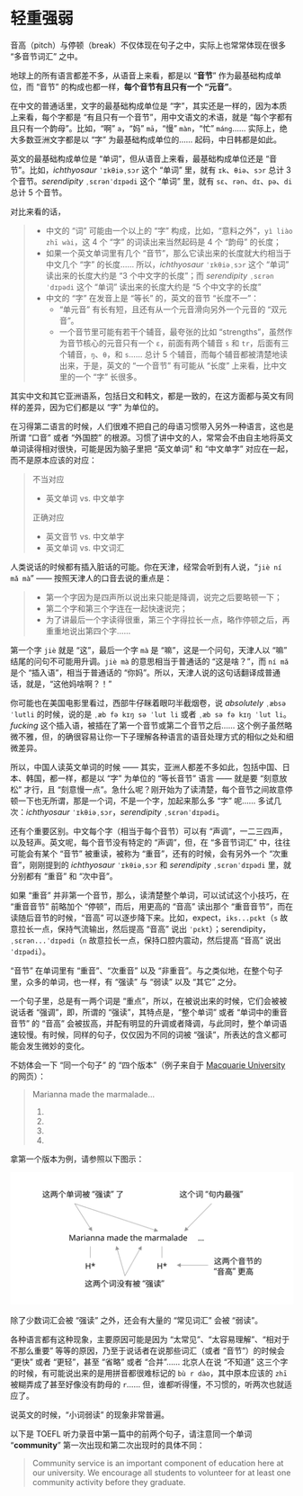 # 轻重强弱

音高（pitch）与停顿（break）不仅体现在句子之中，实际上也常常体现在很多 “多音节词汇” 之中。

地球上的所有语言都差不多，从语音上来看，都是以 “**音节**” 作为最基础构成单位，而 “音节” 的构成也都一样，**每个音节有且只有一个 “元音”**。

在中文的普通话里，文字的最基础构成单位是 “字”，其实还是一样的，因为本质上来看，每个字都是 “有且只有一个音节”，用中文语文的术语，就是 “每个字都有且只有一个韵母”。比如，“啊” `a`，“妈” `mā`，“慢” `màn`，“忙” `máng`…… 实际上，绝大多数亚洲文字都是以 “字” 为最基础构成单位的…… 起码，中日韩都是如此。

英文的最基础构成单位是 “单词”，但从语音上来看，最基础构成单位还是 “音节”。比如，*ichthyosaur* `ˈɪkθiəˌsɔr` 这个 “单词” 里，就有 `ɪk`、`θiə`、`sɔr` 总计 3 个音节。*serendipity* `ˌsɛrənˈdɪpədi` 这个 “单词” 里，就有 `sɛ`、`rən`、`dɪ`、`pə`、`di` 总计 5 个音节。

对比来看的话，

> * 中文的 “词” 可能由一个以上的 “字” 构成，比如，“意料之外”，`yì liào zhī wài`，这 4 个 “字” 的词读出来当然起码是 4 个 “韵母” 的长度；
> * 如果一个英文单词里有几个 “音节”，那么它读出来的长度就大约相当于中文几个 “字” 的长度…… 所以，*ichthyosaur* `ˈɪkθiəˌsɔr` 这个 “单词” 读出来的长度大约是 “3 个中文字的长度”；而 *serendipity* `ˌsɛrənˈdɪpədi` 这个 “单词”  读出来的长度大约是 “5 个中文字的长度”
> * 中文的 “字” 在发音上是 “等长” 的，英文的音节 “长度不一”：
>   * “单元音” 有长有短，且还有从一个元音滑向另外一个元音的 “双元音”。
>   * 一个音节里可能有若干个辅音，最夸张的比如 “strengths”，虽然作为音节核心的元音只有一个 `ɛ`，前面有两个辅音 `s` 和 `tr`，后面有三个辅音，`ŋ`、`θ`，和 `s`…… 总计 5 个辅音，而每个辅音都被清楚地读出来，于是，英文的 “一个音节” 有可能从 “长度” 上来看，比中文里的一个 “字” 长很多。

其实中文和其它亚洲语系，包括日文和韩文，都是一致的，在这方面都与英文有同样的差异，因为它们都是以 “字” 为单位的。

在习得第二语言的时候，人们很难不把自己的母语习惯带入另外一种语言，这也是所谓 “口音” 或者 “外国腔” 的根源。习惯了讲中文的人，常常会不由自主地将英文单词读得相对很快，可能是因为脑子里把 “英文单词” 和 “中文单字” 对应在一起，而不是原本应该的对应：

> 不当对应
>
> * 英文单词 vs. 中文单字
>
> 正确对应
>
> * 英文音节 vs. 中文单字
> * 英文单词 vs. 中文词汇

人类说话的时候都有插入脏话的可能。你在天津，经常会听到有人说，“`jiè ní mǎ mà`” —— 按照天津人的口音去说的重点是：

> * 第一个字因为是四声所以说出来只能是降调，说完之后要略顿一下；
> * 第二个字和第三个字连在一起快速说完；
> * 为了讲最后一个字读得很重，第三个字得拉长一点，略作停顿之后，再重重地说出第四个字……

第一个字 `jiè` 就是 “这”，最后一个字 `mà` 是 “嘛”，这是一个问句，天津人以 “嘛” 结尾的问句不可能用升调。`jiè mà` 的意思相当于普通话的 “这是啥？”，而 `ní mǎ` 是个 “插入语”，相当于普通话的 “你妈”。所以，天津人说的这句话翻译成普通话，就是，“这他妈啥啊？！”

你可能也在美国电影里看过，西部牛仔眯着眼叼半截烟卷，说 *absolutely* `ˌæbsəˈlutli` 的时候，说的是 `ˌæb fə kɪŋ sə ˈlut li` 或者 `ˌæb sə fə kɪŋ ˈlut li`。*fucking* 这个插入语，被插在了第一个音节或第二个音节之后…… 这个例子虽然略微不雅，但，的确很容易让你一下子理解各种语言的语音处理方式的相似之处和细微差异。

所以，中国人读英文单词的时候 —— 其实，亚洲人都差不多如此，包括中国、日本、韩国，都一样，都是以 “字” 为单位的 “等长音节” 语言 —— 就是要 “刻意放松” 才行，且 “刻意慢一点”。急什么呢？刚开始为了读清楚，每个音节之间故意停顿一下也无所谓，那是一个词，不是一个字，加起来那么多 “字” 呢…… 多试几次：*ichthyosaur* `ˈɪkθiəˌsɔr`，*serendipity* `ˌsɛrənˈdɪpədi`。

还有个重要区别。中文每个字（相当于每个音节）可以有 “声调”，一二三四声，以及轻声。英文呢，每个音节没有特定的 “声调”，但，在 “多音节词汇” 中，往往可能会有某个 “音节” 被重读，被称为 “重音”，还有的时候，会有另外一个 “次重音”，刚刚提到的 *ichthyosaur* `ˈɪkθiəˌsɔr`  和 *serendipity* `ˌsɛrənˈdɪpədi` 里，就分别都有 “重音” 和 “次中音”。 

如果 “重音” 并非第一个音节，那么，读清楚整个单词，可以试试这个小技巧，在 “重音音节” 前略加个 “停顿”，而后，用更高的 “音高” 读出那个 “重音音节”，而在读随后音节的时候，“音高” 可以逐步降下来。比如，expect，`iks...pɛkt`（`s` 故意拉长一点，保持气流输出，然后提高 “音高” 说出 `ˈpɛkt`）；serendipity，`ˌsɛrən...ˈdɪpədi`（`n` 故意拉长一点，保持口腔内震动，然后提高 “音高” 说出 `ˈdɪpədi`）。

“音节” 在单词里有 “重音”、“次重音” 以及 “非重音”。与之类似地，在整个句子里，众多的单词，也一样，有 “强读” 与 “弱读” 以及 “其它” 之分。

一个句子里，总是有一两个词是 “重点”，所以，在被说出来的时候，它们会被被说话者 “强调”，即，所谓的 “强读”，其特点是，“整个单词” 或者 “单词中的重音音节” 的 “音高” 会被拔高，并配有明显的升调或者降调，与此同时，整个单词语速较慢。有时候，同样的句子，仅仅因为不同的词被 “强读”，所表达的含义都可能会发生微妙的变化。

不妨体会一下 “同一个句子” 的 “四个版本”（例子来自于 [Macquarie University](https://www.mq.edu.au/about/about-the-university/our-faculties/medicine-and-health-sciences/departments-and-centres/department-of-linguistics/our-research/phonetics-and-phonology/speech/phonetics-and-phonology/Intonation-tobi-introduction) 的网页）：

> Marianna made the marmalade...
> 1. <audio src="audios/marm1.wav" />
> 2. <audio src="audios/marm2.wav" />
> 3. <audio src="audios/marm3.wav" />
> 4. <audio src="audios/marm4.wav" />

拿第一个版本为例，请参照以下图示：

![](images/nuclear-accented-words.svg)

除了少数词汇会被 “强读” 之外，还会有大量的 “常见词汇” 会被 “弱读”。

各种语言都有这种现象，主要原因可能是因为 “太常见”、“太容易理解”、“相对于不那么重要” 等等的原因，乃至于说话者在说那些词汇（或者 “音节”）的时候会 “更快” 或者 “更轻”，甚至 “省略” 或者 “合并”…… 北京人在说 “不知道” 这三个字的时候，有可能说出来的是用拼音都很难标记的 `bù r dào`，其中原本应该的 `zhī` 被糊弄成了甚至好像没有韵母的 `r`…… 但，谁都听得懂，不习惯的，听两次也就适应了。

说英文的时候，“小词弱读” 的现象非常普遍。

以下是 TOEFL 听力录音中第一篇中的前两个句子，请注意同一个单词 “**community**” 第一次出现和第二次出现时的具体不同：

> Community service is an important component of education here at our university. We encourage all students to volunteer for at least one community activity before they graduate.

<audio src="audios/toefl-sampe-01.mp3" />

这段录音中所有被强读的词汇在以下的文本中被加重标记（而没有标记的，就是被弱读的）：

> **Community** **service** is an **important** **component** of **education** **here** at our **university**. We **encourage** **all** **students** to **volunteer** for at **least** **one** community **activity** **before** they **graduate**.

某个单词被强读或者被弱读的时候，该单词的元音长短和重音所在（如果是多音节单词的话）都会相应发生变化，具体常见变化如下：

如果一个单词被强读，那么这个单词中的：

- 长元音会被读的很清楚，并且足够长，甚至显得更长一些；
- 双元音会被读的很饱满，并且显得很有弹性；
- 落在重音上的短元音都会显得更长一些；
- 重音所在的音节可能带着不同的声调（平调、升调、降调）……
- 重音所在的音节可能带着不同的音高（往往是 “高”、“中”、“低” 中的 “高”）……

如果一个单词被弱读，那么这个单词中的：

- 长元音会变得短一些（几乎与短元音的长度相当）；
- 重音音节会变得与非重音音节一样轻；
- 很多元音都会发生变化，向/ə/靠拢；
- 轻辅音/s/、/t/、/k/、/f/之后的元音/ə/可能会直接被省略掉；
- 整个单词所处的音高往往是 “高”、“中”、“低” 之中的 “低”，最多是 “中”……

其实，哪怕在单独读某一个单词的时候，其中元音的长短都会受到重音重读的影响。比如，“city” 这个单词，重音在第一个音节上，而两处的元音是一样的：/ˈsi-ti/；但是只要你把第一个音节读得足够重，自然而然就能感觉到第一个/i/要比第二个/i/长。

大多数助动词、系动词、介词、连词、冠词、代词，都有两种发音形式：“强读式”、“弱读式”。这些单词往往都是单音节单词。在自然语流中，它们更多的情况下是以弱读式读出的。以下是其中最常见最普及的强读式、弱读式对照列表。注意，以下的列表不能当作规则使用，不是所有的虚词在任何情况下都必须弱读；也不是所有的实词都必须被强读。下面的列表只是在描述现象。

- a: /eɪ/→/ə/
- am: /æm/→/əm, m/
- an: /æn/→/ən, n/
- and: /ænd/→/ənd, nd, ən, n/
- any: /'eni/→/ni/
- are: /a:/→/ə/
- as: /æs/→/əz/
- at: /æt/→/ət/
- but: /bʌt/→/bət/
- can: /kæn/→/kən, kn, kŋ/
- could: /kud/→/kəd, kd/
- do: /duː/→/du, də, d/
- does: /dʌz/→/dəz, z, s/
- for: /fɔː/→/fə/
- from: /frɔm/→/frəm, frm/
- had: /hæd/→/həd, əd, d/
- has: /hæz/→/həz, əz, z, s/
- have: /hæv/→/həv, əv, v/
- he: /hiː/→/hi, iː, i/
- her: /həː/→/hə, əː, ə/
- him: /him/→/im/
- his: /hiz/→/iz/
- I: /ai/→/aː, ə/
- is: /iz/→/s, z/
- many: /'meni/→/mni/
- me: /miː/→/mi/
- must: /mʌst/→/məst, məs/
- my: /mai/→/mi/
- of: /əv/→/əv, v, ə/
- our: /ɑʊɚ/→/ar/
- shall: /ʃæl/→/ʃəl, ʃl/
- she: /ʃiː/→/ʃi/
- should: /ʃud/→/ʃəd, ʃd, ʃt/
- so: /səʊ/→/sə/
- some: /sʌm/→/səm, sm/
- such: /sʌʧ/→/səʧ/
- than: /ðæn/→/ðən, ðn/
- that: /ðæt/→/ðət/
- the: /ði:/→/ði, ðə/
- them: /ðem/→/ðəm, ðm, əm, m/
- then: /ðen/→/ðən/
- to: /tuː/→/tu, tə/
- us: /us/→/əs/
- was: /wɔz/→/wəz, wə/
- we: /wiː/→/wi/
- were: /wəː/→/wə/
- when: /wen/→/wən/
- will: /wil/→/əl, l/
- would: /wud/→/wəd, əd, d/
- you: /juː/→/ju/

到了这一节，我们开始逐步深入关注越来越多的 “细节” 了，尽管，我们尚未对被认为是 “最基础” 的 “音素” 进行研究。但，“能注意到这些细节” 的前提，需要 “重复强调”：

> 已经有一段时间的 “生学硬练” 作为基础……
